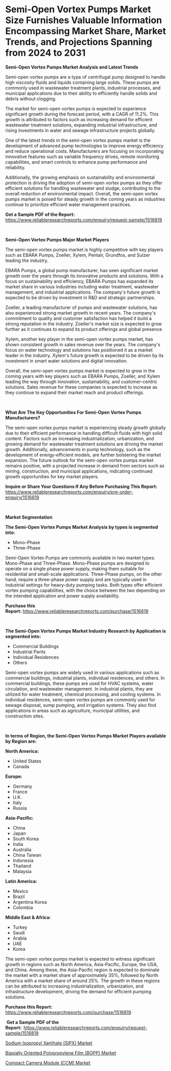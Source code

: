 <p><h1>Semi-Open Vortex Pumps Market Size Furnishes Valuable Information Encompassing Market Share, Market Trends, and Projections Spanning from 2024 to 2031</h1></p><p><strong>Semi-Open Vortex Pumps Market Analysis and Latest Trends</strong></p>
<p><p>Semi-open vortex pumps are a type of centrifugal pump designed to handle high viscosity fluids and liquids containing large solids. These pumps are commonly used in wastewater treatment plants, industrial processes, and municipal applications due to their ability to efficiently handle solids and debris without clogging.</p><p>The market for semi-open vortex pumps is expected to experience significant growth during the forecast period, with a CAGR of 11.2%. This growth is attributed to factors such as increasing demand for efficient wastewater treatment solutions, expanding industrial infrastructure, and rising investments in water and sewage infrastructure projects globally.</p><p>One of the latest trends in the semi-open vortex pumps market is the development of advanced pump technologies to improve energy efficiency and reduce operational costs. Manufacturers are focusing on incorporating innovative features such as variable frequency drives, remote monitoring capabilities, and smart controls to enhance pump performance and reliability.</p><p>Additionally, the growing emphasis on sustainability and environmental protection is driving the adoption of semi-open vortex pumps as they offer efficient solutions for handling wastewater and sludge, contributing to the overall reduction of environmental impact. Overall, the semi-open vortex pumps market is poised for steady growth in the coming years as industries continue to prioritize efficient water management practices.</p></p>
<p><strong>Get a Sample PDF of the Report:&nbsp;</strong> <a href="https://www.reliableresearchreports.com/enquiry/request-sample/1516819">https://www.reliableresearchreports.com/enquiry/request-sample/1516819</a></p>
<p>&nbsp;</p>
<p><strong>Semi-Open Vortex Pumps Major Market Players</strong></p>
<p><p>The semi-open vortex pumps market is highly competitive with key players such as EBARA Pumps, Zoeller, Xylem, Pentair, Grundfos, and Sulzer leading the industry. </p><p>EBARA Pumps, a global pump manufacturer, has seen significant market growth over the years through its innovative products and solutions. With a focus on sustainability and efficiency, EBARA Pumps has expanded its market share in various industries including water treatment, wastewater management, and industrial applications. The company's future growth is expected to be driven by investment in R&D and strategic partnerships.</p><p>Zoeller, a leading manufacturer of pumps and wastewater solutions, has also experienced strong market growth in recent years. The company's commitment to quality and customer satisfaction has helped it build a strong reputation in the industry. Zoeller's market size is expected to grow further as it continues to expand its product offerings and global presence.</p><p>Xylem, another key player in the semi-open vortex pumps market, has shown consistent growth in sales revenue over the years. The company's focus on water technology and solutions has positioned it as a market leader in the industry. Xylem's future growth is expected to be driven by its investment in smart water solutions and digital innovation.</p><p>Overall, the semi-open vortex pumps market is expected to grow in the coming years with key players such as EBARA Pumps, Zoeller, and Xylem leading the way through innovation, sustainability, and customer-centric solutions. Sales revenue for these companies is expected to increase as they continue to expand their market reach and product offerings.</p></p>
<p>&nbsp;</p>
<p><strong>What Are The Key Opportunities For Semi-Open Vortex Pumps Manufacturers?</strong></p>
<p><p>The semi-open vortex pumps market is experiencing steady growth globally due to their efficient performance in handling difficult fluids with high solid content. Factors such as increasing industrialization, urbanization, and growing demand for wastewater treatment solutions are driving the market growth. Additionally, advancements in pump technology, such as the development of energy-efficient models, are further bolstering the market expansion. The future outlook for the semi-open vortex pumps market remains positive, with a projected increase in demand from sectors such as mining, construction, and municipal applications, indicating continued growth opportunities for key market players.</p></p>
<p><strong>Inquire or Share Your Questions If Any Before Purchasing This Report:</strong> <a href="https://www.reliableresearchreports.com/enquiry/pre-order-enquiry/1516819">https://www.reliableresearchreports.com/enquiry/pre-order-enquiry/1516819</a></p>
<p>&nbsp;</p>
<p><strong>Market Segmentation</strong></p>
<p><strong>The Semi-Open Vortex Pumps Market Analysis by types is segmented into:</strong></p>
<p><ul><li>Mono-Phase</li><li>Three-Phase</li></ul></p>
<p><p>Semi-Open Vortex Pumps are commonly available in two market types: Mono-Phase and Three-Phase. Mono-Phase pumps are designed to operate on a single phase power supply, making them suitable for residential and small-scale applications. Three-Phase pumps, on the other hand, require a three-phase power supply and are typically used in industrial settings for heavy-duty pumping tasks. Both types offer efficient vortex pumping capabilities, with the choice between the two depending on the intended application and power supply availability.</p></p>
<p><strong>Purchase this Report:&nbsp;</strong><a href="https://www.reliableresearchreports.com/purchase/1516819">https://www.reliableresearchreports.com/purchase/1516819</a></p>
<p>&nbsp;</p>
<p><strong>The Semi-Open Vortex Pumps Market Industry Research by Application is segmented into:</strong></p>
<p><ul><li>Commercial Buildings</li><li>Industrial Pants</li><li>Individual Residences</li><li>Others</li></ul></p>
<p><p>Semi-open vortex pumps are widely used in various applications such as commercial buildings, industrial plants, individual residences, and others. In commercial buildings, these pumps are used for HVAC systems, water circulation, and wastewater management. In industrial plants, they are utilized for water treatment, chemical processing, and cooling systems. In individual residences, semi-open vortex pumps are commonly used for sewage disposal, sump pumping, and irrigation systems. They also find applications in areas such as agriculture, municipal utilities, and construction sites.</p></p>
<p>&nbsp;</p>
<p><strong>In terms of Region, the Semi-Open Vortex Pumps Market Players available by Region are:</strong></p>
<p>
    <p> <strong> North America: </strong>
        <ul>
            <li>United States</li>
            <li>Canada</li>
        </ul>
        </p> 
    <p> <strong> Europe: </strong>
        <ul>
            <li>Germany</li>
            <li>France</li>
            <li>U.K.</li>
            <li>Italy</li>
            <li>Russia</li>
        </ul>
        </p> 
    <p> <strong> Asia-Pacific: </strong>
        <ul>
            <li>China</li>
            <li>Japan</li>
            <li>South Korea</li>
            <li>India</li>
            <li>Australia</li>
            <li>China Taiwan</li>
            <li>Indonesia</li>
            <li>Thailand</li>
            <li>Malaysia</li>
        </ul>
        </p> 
    <p> <strong> Latin America: </strong>
        <ul>
            <li>Mexico</li>
            <li>Brazil</li>
            <li>Argentina Korea</li>
            <li>Colombia</li>
        </ul>
        </p> 
    <p> <strong> Middle East & Africa: </strong>
        <ul>
            <li>Turkey</li>
            <li>Saudi</li>
            <li>Arabia</li>
            <li>UAE</li>
            <li>Korea</li>
        </ul>
    </p>
    </p>
<p><p>The semi-open vortex pumps market is expected to witness significant growth in regions such as North America, Asia-Pacific, Europe, the USA, and China. Among these, the Asia-Pacific region is expected to dominate the market with a market share of approximately 35%, followed by North America with a market share of around 25%. The growth in these regions can be attributed to increasing industrialization, urbanization, and infrastructure development, driving the demand for efficient pumping solutions.</p></p>
<p><strong>Purchase this Report: </strong><a href="https://www.reliableresearchreports.com/purchase/1516819">https://www.reliableresearchreports.com/purchase/1516819</a></p>
<p>&nbsp;<strong>Get a Sample PDF of the Report:&nbsp;&nbsp;</strong><a href="https://www.reliableresearchreports.com/enquiry/request-sample/1516819">https://www.reliableresearchreports.com/enquiry/request-sample/1516819</a></p>
<p><strong></strong></p>
<p><p><a href="https://view.publitas.com/reportprime-1/sodium-isopropyl-xanthate-sipx-market-size-focuses-on-market-dynamics-in-depth-analysis-and-future-projections-of-its-market-forecasted-for-period-from-2024-to-2031/">Sodium Isopropyl Xanthate (SIPX) Market</a></p><p><a href="https://view.publitas.com/reportprime-1/biaxially-oriented-polypropylene-film-bopp-market-centers-on-aspects-such-as-market-growth-market-share-market-opportunity-and-projected-forecasts-spanning-from-2024-to-2031/">Biaxially Oriented Polypropylene Film (BOPP) Market</a></p><p><a href="https://view.publitas.com/reportprime-1/compact-camera-module-ccm-market-offers-provide-insightful-data-for-the-time-period-from-2024-to-2031-and-also-provide-analysis-based-on-application-type-and-region/">Compact Camera Module (CCM) Market</a></p></p>